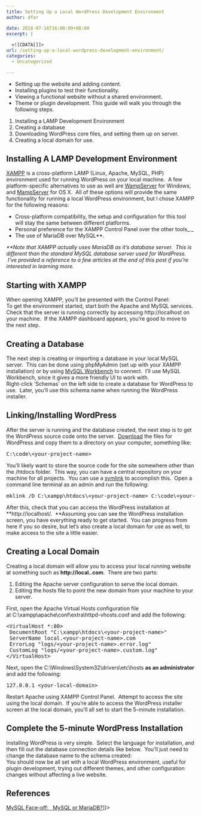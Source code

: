```yaml
---
title: Setting Up a Local WordPress Development Environment
author: dfar

date: 2018-07-16T16:00:09+00:00
excerpt: |
  
  <![CDATA[]]>
url: /setting-up-a-local-wordpress-development-environment/
categories:
  - Uncategorized

---
```

<!--[CDATA[When developing on WordPress, consider setting up a local WordPress development environment to allow for freedom to experiment with the installation.  This will assist a series of tasks including:

<ul-->

  * Setting up the website and adding content.
  * Installing plugins to test their functionality.
  * Viewing a functional website without a shared environment.
  * Theme or plugin development.
This guide will walk you through the following steps.

  1. Installing a LAMP Development Environment
  2. Creating a database
  3. Downloading WordPress core files, and setting them up on server.
  4. Creating a local domain for use.

## Installing A LAMP Development Environment

<a href="https://www.apachefriends.org/index.html" target="_blank" rel="noopener noreferrer">XAMPP</a> is a cross-platform LAMP (Linux, Apache, MySQL, PHP) environment used for running WordPress on your local machine.&nbsp; A few platform-specific alternatives to use as well are&nbsp;<a href="http://www.wampserver.com/en/" target="_blank" rel="noopener noreferrer">WampServer</a> for Windows, and <a href="https://www.mamp.info/en/" target="_blank" rel="noopener noreferrer">MampServer</a> for OS X.&nbsp; All of these options will provide the same functionality for running a local WordPress environment, but I chose XAMPP for the following reasons:

  * Cross-platform compatibility, the setup and configuration for this tool will stay the same between different platforms.
  * Personal preference for the XAMPP Control Panel over the other tools_._
  * The use of MariaDB over MySQL**.

_**Note that XAMPP actually uses MariaDB as it&#8217;s database server.&nbsp; This is different than the standard MySQL database server used for WordPress.&nbsp; &nbsp;I&#8217;ve provided a reference to a few articles at the end of this post if you&#8217;re interested in learning more._

## Starting with XAMPP

When opening XAMPP, you&#8217;ll be presented with the Control Panel:  
To get the environment started, start both the Apache and MySQL services.&nbsp; Check that the server is running correctly by accessing http://localhost on your machine.&nbsp; If the XAMPP dashboard appears, you&#8217;re good to move to the next step.

## Creating a Database

The next step is creating or importing a database in your local MySQL server.&nbsp; This can be done using phpMyAdmin (set up with your XAMPP installation) or by using <a href="https://www.mysql.com/products/workbench/" target="_blank" rel="noopener noreferrer">MySQL Workbench</a>&nbsp;to connect.&nbsp; I&#8217;ll use MySQL Workbench, since it gives a more friendly UI to work with.  
Right-click &#8216;Schemas&#8217; on the left side to create a database for WordPress to use.&nbsp; Later, you&#8217;ll use this schema name when running the WordPress installer.

## Linking/Installing WordPress

After the server is running and the database created, the next step is to get the WordPress source code onto the server.&nbsp; <a href="https://wordpress.org/download/" target="_blank" rel="noopener noreferrer">Download</a> the files for WordPress and copy them to a directory on your computer, something like:

<pre class="">C:\code\&lt;your-project-name&gt;</pre>

You&#8217;ll likely want to store the source code for the site somewhere other than the /htdocs folder.&nbsp; This way, you can have a central repository on your machine for all projects.&nbsp; You can use a <a href="https://en.wikipedia.org/wiki/Symbolic_link" target="_blank" rel="noopener noreferrer">symlink</a>&nbsp;to accomplish this.&nbsp; Open a command line terminal as an admin and run the following:

<pre class="">mklink /D C:\xampp\htdocs\&lt;your-project-name&gt; C:\code\&lt;your-project-name&gt;</pre>

After this, check that you can access the WordPress installation at **http://localhost/<your-project-name>.&nbsp;&nbsp;**Assuming you can see the WordPress installation screen, you have everything ready to get started.&nbsp; You can progress from here if you so desire, but let&#8217;s also create a local domain for use as well, to make access to the site a little easier.

## Creating a Local Domain

Creating a local domain will allow you to access your local running website at something such as **http://local.<your-project-name>.com**.&nbsp; There are two parts:

  1. Editing the Apache server configuration to serve the local domain.
  2. Editing the hosts file to point the new domain from your machine to your server.

First, open the Apache Virtual Hosts configuration file at&nbsp;C:\xampp\apache\conf\extra\httpd-vhosts.conf and add the following:

<pre class="">&lt;VirtualHost *:80&gt;
 DocumentRoot "C:\xampp\htdocs\&lt;your-project-name&gt;"
 ServerName local.&lt;your-project-name&gt;.com
 ErrorLog "logs/&lt;your-project-name&gt;.error.log"
 CustomLog "logs/&lt;your-project-name&gt;.custom.log"
&lt;/VirtualHost&gt;</pre>

Next, open the&nbsp;C:\Windows\System32\drivers\etc\hosts **as an administrator** and add the following:

<pre class="">127.0.0.1 &lt;your-local-domain&gt;</pre>

Restart Apache using XAMPP Control Panel.&nbsp; Attempt to access the site using the local domain.&nbsp; If you&#8217;re able to access the WordPress installer screen at the local domain, you&#8217;ll all set to start the 5-minute installation.

## Complete the 5-minute WordPress Installation

Installing WordPress is very simple.&nbsp; Select the language for installation, and then fill out the database connection details like below.&nbsp; You&#8217;ll just need to change the database name to the schema created:  
You should now be all set with a local WordPress environment, useful for plugin development, trying out different themes, and other configuration changes without affecting a live website.

## References

<a href="https://www.infoworld.com/article/2611812/mysql/mysql-face-off--mysql-or-mariadb-.html" target="_blank" rel="noopener noreferrer">MySQL Face-off:&nbsp; &nbsp;MySQL or MariaDB?</a>]]>